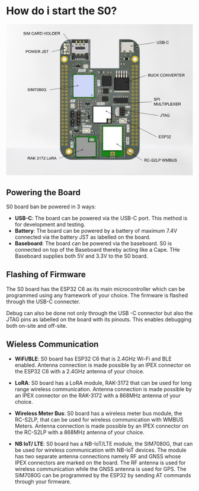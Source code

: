 # **How do i start the S0?**

![S0 LABELED](images/s0-edited.png)

## **Powering the Board**

S0 board ban be powered in 3 ways:

- **USB-C**: The board can be powered via the USB-C port. This method is for development and testing.
- **Battery**: The board can be powered by a battery of maximum 7.4V connected via the battery JST as labelled on the board.
- **Baseboard**: The board can be powered via the baseboard. S0 is connected on top of the Baseboard thereby acting like a Cape. THe Baseboard supplies both 5V and 3.3V to the S0 board.

## **Flashing of Firmware**

The S0 board has the ESP32 C6 as its main microcontroller which can be programmed using any framework of your choice. The firmware is flashed through the USB-C connecter.

Debug can also be done not only through the USB -C connector but also the JTAG pins as labelled on the board with its pinouts. This enables debugging both on-site and off-site.

## **Wieless Communication**

- **WiFi/BLE**: S0 board has ESP32 C6 that is 2.4GHz Wi-Fi and BLE enabled. Antenna connection is made possible by an IPEX connector on the ESP32 C6 with a 2.4GHz antenna of your choice.

- **LoRA**: S0 board has a LoRA module, RAK-3172 that can be used for long range wireless communication. Antenna connection is made possible by an IPEX connector on the RAK-3172 with a 868MHz antenna of your choice.

- **Wireless Meter Bus**: S0 board has a wireless meter bus module, the RC-S2LP, that can be used for wireless communication with WMBUS Meters. Antenna connection is made possible by an IPEX connector on the RC-S2LP with a 868MHz antenna of your choice.

- **NB IoT/ LTE**: S0 board has a NB-IoT/LTE module, the SIM7080G, that can be used for wireless communication with NB-IoT devices. The module has two separate antenna connections namely RF and GNSS whose IPEX connectors are marked on the board. The RF antenna is used for wireless communication while the GNSS antenna is used for GPS. The SIM7080G can be programmed by the ESP32 by sending AT commands through your firmware.
  